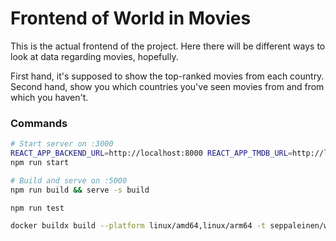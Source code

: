 # Frontend of World in Movies

This is the actual frontend of the project.
Here there will be different ways to look at data regarding movies, hopefully.

First hand, it's supposed to show the top-ranked movies from each country.
Second hand, show you which countries you've seen movies from and from which you haven't.


### Commands

```bash
# Start server on :3000
REACT_APP_BACKEND_URL=http://localhost:8000 REACT_APP_TMDB_URL=http://localhost:8020 REACT_APP_NEO_URL=http://localhost:8082 npm start
npm run start

# Build and serve on :5000
npm run build && serve -s build

npm run test
```

```bash
docker buildx build --platform linux/amd64,linux/arm64 -t seppaleinen/worldinmovies_webapp:latest .
```
